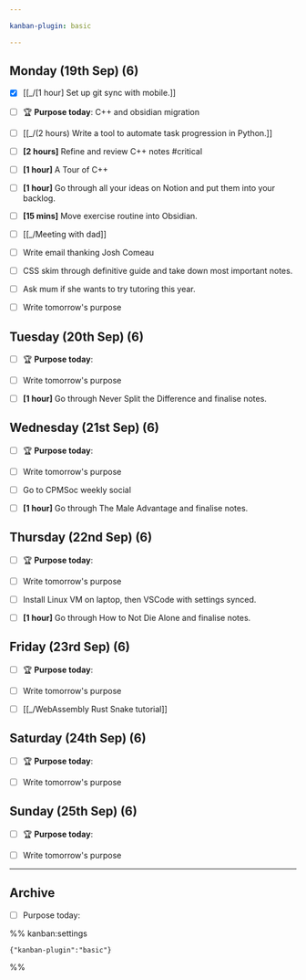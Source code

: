 ```yaml
---

kanban-plugin: basic

---
```


## Monday (19th Sep) (6)

- [x] [[_/[1 hour]  Set up git sync with mobile.]]
- [ ] 🏆 **Purpose today**: C++ and obsidian migration
- [ ] [[_/(2 hours)  Write a tool to automate task progression in Python.]]
- [ ] **[2 hours]** Refine and review C++ notes #critical
- [ ] **[1 hour]** A Tour of C++
- [ ] **[1 hour]** Go through all your ideas on Notion and put them into your backlog.
- [ ] **[15 mins]** Move exercise routine into Obsidian.
- [ ] [[_/Meeting with dad]]
- [ ] Write email thanking Josh Comeau
- [ ] CSS skim through definitive guide and take down most important notes.
- [ ] Ask mum if she wants to try tutoring this year.
- [ ] Write tomorrow's purpose


## Tuesday (20th Sep) (6)

- [ ] 🏆 **Purpose today**:
- [ ] Write tomorrow's purpose
- [ ] **[1 hour]** Go through Never Split the Difference and finalise notes.


## Wednesday (21st Sep) (6)

- [ ] 🏆 **Purpose today**:
- [ ] Write tomorrow's purpose
- [ ] Go to CPMSoc weekly social
- [ ] **[1 hour]** Go through The Male Advantage and finalise notes.


## Thursday (22nd Sep) (6)

- [ ] 🏆 **Purpose today**:
- [ ] Write tomorrow's purpose
- [ ] Install Linux VM on laptop, then VSCode with settings synced.
- [ ] **[1 hour]** Go through How to Not Die Alone and finalise notes.


## Friday (23rd Sep) (6)

- [ ] 🏆 **Purpose today**:
- [ ] Write tomorrow's purpose
- [ ] [[_/WebAssembly Rust Snake tutorial]]


## Saturday (24th Sep) (6)

- [ ] 🏆 **Purpose today**:
- [ ] Write tomorrow's purpose


## Sunday (25th Sep) (6)

- [ ] 🏆 **Purpose today**:
- [ ] Write tomorrow's purpose


***

## Archive

- [ ] Purpose today:

%% kanban:settings
```
{"kanban-plugin":"basic"}
```
%%